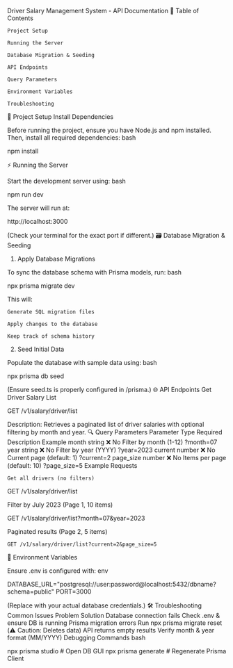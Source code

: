 Driver Salary Management System - API Documentation
📌 Table of Contents

    Project Setup

    Running the Server

    Database Migration & Seeding

    API Endpoints

    Query Parameters

    Environment Variables

    Troubleshooting

🚀 Project Setup
Install Dependencies

Before running the project, ensure you have Node.js and npm installed. Then, install all required dependencies:
bash

npm install

⚡ Running the Server

Start the development server using:
bash

npm run dev

The server will run at:

http://localhost:3000

(Check your terminal for the exact port if different.)
🗃 Database Migration & Seeding
1. Apply Database Migrations

To sync the database schema with Prisma models, run:
bash

npx prisma migrate dev

This will:

    Generate SQL migration files

    Apply changes to the database

    Keep track of schema history

2. Seed Initial Data

Populate the database with sample data using:
bash

npx prisma db seed

(Ensure seed.ts is properly configured in /prisma.)
🌐 API Endpoints
Get Driver Salary List

GET /v1/salary/driver/list

Description:
Retrieves a paginated list of driver salaries with optional filtering by month and year.
🔍 Query Parameters
Parameter	Type	Required	Description	Example
month	string	❌ No	Filter by month (1-12)	?month=07
year	string	❌ No	Filter by year (YYYY)	?year=2023
current	number	❌ No	Current page (default: 1)	?current=2
page_size	number	❌ No	Items per page (default: 10)	?page_size=5
Example Requests

    Get all drivers (no filters)

GET /v1/salary/driver/list

Filter by July 2023 (Page 1, 10 items)

GET /v1/salary/driver/list?month=07&year=2023

Paginated results (Page 2, 5 items)

    GET /v1/salary/driver/list?current=2&page_size=5

🔧 Environment Variables

Ensure .env is configured with:
env

DATABASE_URL="postgresql://user:password@localhost:5432/dbname?schema=public"
PORT=3000

(Replace with your actual database credentials.)
🛠 Troubleshooting
Common Issues
Problem	Solution
Database connection fails	Check .env & ensure DB is running
Prisma migration errors	Run npx prisma migrate reset (⚠️ Caution: Deletes data)
API returns empty results	Verify month & year format (MM/YYYY)
Debugging Commands
bash

npx prisma studio  # Open DB GUI
npx prisma generate # Regenerate Prisma Client